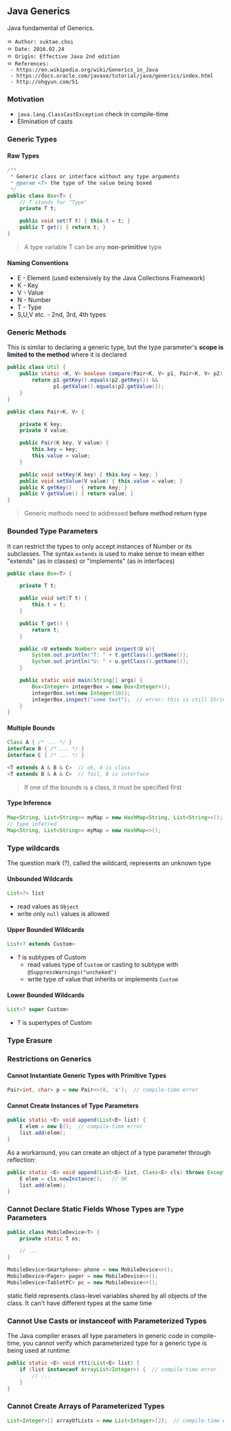 ## Java Generics
Java fundamental of Generics.

```
ㅁ Author: suktae.choi
ㅁ Date: 2016.02.24
ㅁ Origin: Effective Java 2nd edition
ㅁ References:
 - https://en.wikipedia.org/wiki/Generics_in_Java
 - https://docs.oracle.com/javase/tutorial/java/generics/index.html
 - http://ohgyun.com/51
```

### Motivation
- `java.lang.ClassCastException` check in compile-time
- Elimination of casts

### Generic Types
#### Raw Types
```java
/**
 * Generic class or interface without any type arguments
 * @param <T> the type of the value being boxed
 */
public class Box<T> {
    // T stands for "Type"
    private T t;

    public void set(T t) { this.t = t; }
    public T get() { return t; }
}
```

> A type variable T can be any **non-primitive** type

#### Naming Conventions
- E - Element (used extensively by the Java Collections Framework)
- K - Key
- V - Value
- N - Number
- T - Type
- S,U,V etc. - 2nd, 3rd, 4th types

### Generic Methods
This is similar to declaring a generic type, but the type parameter's **scope is limited to the method** where it is declared

```java
public class Util {
    public static <K, V> boolean compare(Pair<K, V> p1, Pair<K, V> p2) {
        return p1.getKey().equals(p2.getKey()) &&
               p1.getValue().equals(p2.getValue());
    }
}

public class Pair<K, V> {

    private K key;
    private V value;

    public Pair(K key, V value) {
        this.key = key;
        this.value = value;
    }

    public void setKey(K key) { this.key = key; }
    public void setValue(V value) { this.value = value; }
    public K getKey()   { return key; }
    public V getValue() { return value; }
}
```

> Generic methods need to addressed **before method return type**

### Bounded Type Parameters
It can restrict the types to only accept instances of Number or its subclasses. The syntax `extends` is used to make sense to mean either "extends" (as in classes) or "implements" (as in interfaces)

```java
public class Box<T> {

    private T t;          

    public void set(T t) {
        this.t = t;
    }

    public T get() {
        return t;
    }

    public <U extends Number> void inspect(U u){
        System.out.println("T: " + t.getClass().getName());
        System.out.println("U: " + u.getClass().getName());
    }

    public static void main(String[] args) {
        Box<Integer> integerBox = new Box<Integer>();
        integerBox.set(new Integer(10));
        integerBox.inspect("some text");  // error: this is still String!
    }
}
```

#### Multiple Bounds
```java
Class A { /* ... */ }
interface B { /* ... */ }
interface C { /* ... */ }

<T extends A & B & C>  // ok, A is class
<T extends B & A & C>  // fail, B is interface
```

> If one of the bounds is a class, it must be specified first

#### Type Inference
```java
Map<String, List<String>> myMap = new HashMap<String, List<String>>();
// type inferred
Map<String, List<String>> myMap = new HashMap<>();
```

### Type wildcards
The question mark (?), called the wildcard, represents an unknown type

#### Unbounded Wildcards
```java
List<?> list
```

- read values as `Object`
- write only `null` values is allowed

#### Upper Bounded Wildcards
```java
List<? extends Custom>
```

- ? is subtypes of Custom
  - read values type of `Custom` or casting to subtype with `@SuppressWarnings("uncheked")`
  - write type of value that inherits or implements `Custom`

#### Lower Bounded Wildcards
```java
List<? super Custom>
```

- ? is supertypes of Custom

### Type Erasure

### Restrictions on Generics
#### Cannot Instantiate Generic Types with Primitive Types
```java
Pair<int, char> p = new Pair<>(8, 'a');  // compile-time error
```

#### Cannot Create Instances of Type Parameters
```java
public static <E> void append(List<E> list) {
    E elem = new E();  // compile-time error
    list.add(elem);
}
```

As a workaround, you can create an object of a type parameter through reflection:
```java
public static <E> void append(List<E> list, Class<E> cls) throws Exception {
    E elem = cls.newInstance();   // OK
    list.add(elem);
}
```

### Cannot Declare Static Fields Whose Types are Type Parameters
```java
public class MobileDevice<T> {
    private static T os;

    // ...
}

MobileDevice<Smartphone> phone = new MobileDevice<>();
MobileDevice<Pager> pager = new MobileDevice<>();
MobileDevice<TabletPC> pc = new MobileDevice<>();
```
static field represents class-level variables shared by all objects of the class. It can't have different types at the same time

### Cannot Use Casts or instanceof with Parameterized Types
The Java compiler erases all type parameters in generic code in compile-time, you cannot verify which parameterized type for a generic type is being used at runtime:

```java
public static <E> void rtti(List<E> list) {
    if (list instanceof ArrayList<Integer>) {  // compile-time error
        // ...
    }
}
```

### Cannot Create Arrays of Parameterized Types
```java
List<Integer>[] arrayOfLists = new List<Integer>[2];  // compile-time error
```
